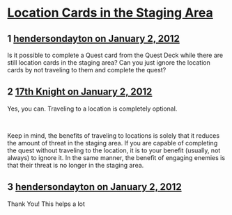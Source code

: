 # [Location Cards in the Staging Area](https://community.fantasyflightgames.com/topic/58339-location-cards-in-the-staging-area/)

## 1 [hendersondayton on January 2, 2012](https://community.fantasyflightgames.com/topic/58339-location-cards-in-the-staging-area/?do=findComment&comment=573917)

Is it possible to complete a Quest card from the Quest Deck while there are still location cards in the staging area? Can you just ignore the location cards by not traveling to them and complete the quest?

## 2 [17th Knight on January 2, 2012](https://community.fantasyflightgames.com/topic/58339-location-cards-in-the-staging-area/?do=findComment&comment=573928)

Yes, you can. Traveling to a location is completely optional.

 

Keep in mind, the benefits of traveling to locations is solely that it reduces the amount of threat in the staging area. If you are capable of completing the quest without traveling to the location, it is to your benefit (usually, not always) to ignore it. In the same manner, the benefit of engaging enemies is that their threat is no longer in the staging area.

## 3 [hendersondayton on January 2, 2012](https://community.fantasyflightgames.com/topic/58339-location-cards-in-the-staging-area/?do=findComment&comment=573934)

Thank You! This helps a lot

